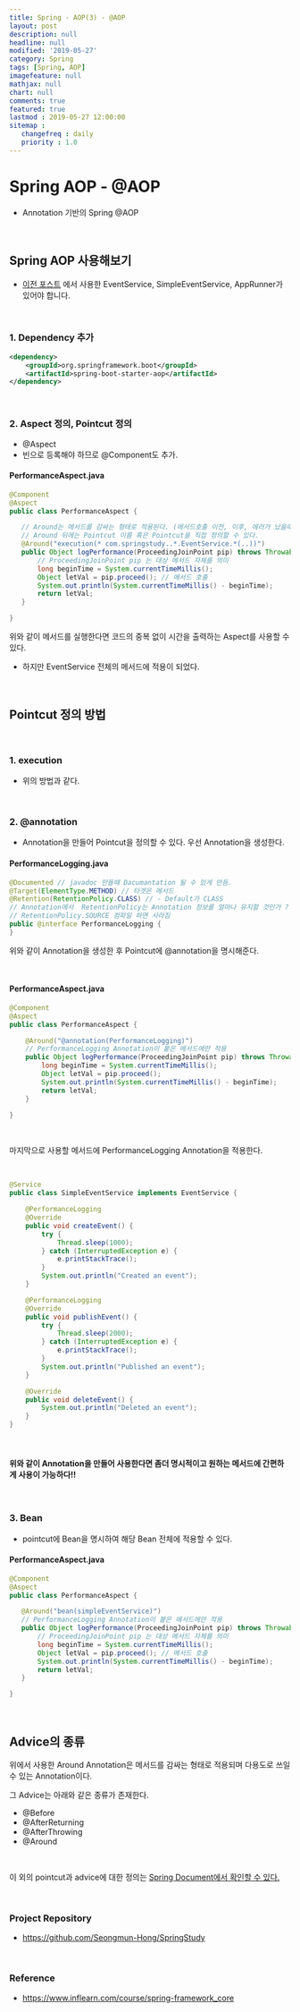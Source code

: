 ```yaml
---
title: Spring - AOP(3) - @AOP
layout: post
description: null
headline: null
modified: '2019-05-27'
category: Spring
tags: [Spring, AOP]
imagefeature: null
mathjax: null
chart: null
comments: true
featured: true
lastmod : 2019-05-27 12:00:00
sitemap :  
   changefreq : daily
   priority : 1.0
---
```


# Spring AOP - @AOP

- Annotation 기반의 Spring @AOP
  
<br />

## Spring AOP 사용해보기  

- <a href="https://seongmun-hong.github.io/spring/Spring-Aspect-Oriented-Programming(AOP)(2)">이전 포스트</a> 에서 사용한 EventService, SimpleEventService, AppRunner가 있어야 합니다.

<br />

### 1. Dependency 추가
  
```xml
<dependency>
    <groupId>org.springframework.boot</groupId>
    <artifactId>spring-boot-starter-aop</artifactId>
</dependency>
```

<br />

### 2. Aspect 정의, Pointcut 정의
 
- @Aspect
- 빈으로 등록해야 하므로 @Component도 추가.

#### PerformanceAspect.java  
  
```java
@Component
@Aspect
public class PerformanceAspect {

   // Around는 메서드를 감싸는 형태로 적용된다. (메서드호출 이전, 이후, 에러가 났을때 특정한 작업 등 다용도로 쓰일 수 있는 Annotation이다.
   // Around 뒤에는 Pointcut 이름 혹은 Pointcut을 직접 정의할 수 있다.
   @Around("execution(* com.springstudy..*.EventService.*(..))")
   public Object logPerformance(ProceedingJoinPoint pip) throws Throwable {
       // ProceedingJoinPoint pip 는 대상 메서드 자체를 의미
       long beginTime = System.currentTimeMillis();
       Object letVal = pip.proceed(); // 메서드 호출
       System.out.println(System.currentTimeMillis() - beginTime);
       return letVal;
   }

}
```

위와 같이 메서드를 실행한다면 코드의 중복 없이 시간을 출력하는 Aspect를 사용할 수 있다.  
- 하지만 EventService 전체의 메서드에 적용이 되었다.

<br />


## Pointcut 정의 방법

<br />

### 1. execution 

- 위의 방법과 같다.

<br />

### 2. @annotation

- Annotation을 만들어 Pointcut을 정의할 수 있다. 우선 Annotation을 생성한다.

#### PerformanceLogging.java  

```java
@Documented // javadoc 만들때 Dacumantation 될 수 있게 만듬.
@Target(ElementType.METHOD) // 타겟은 메서드
@Retention(RetentionPolicy.CLASS) // - Default가 CLASS
// Annotation에서  RetentionPolicy는 Annotation 정보를 얼마나 유지할 것인가 ? (Class File에 유지)
// RetentionPolicy.SOURCE 컴파일 하면 사라짐
public @interface PerformanceLogging {
}
```

위와 같이 Annotation을 생성한 후 Pointcut에 @annotation을 명시해준다.  

<br />

#### PerformanceAspect.java 
 
```java
@Component
@Aspect
public class PerformanceAspect {

    @Around("@annotation(PerformanceLogging)")
    // PerformanceLogging Annotation이 붙은 메서드에만 적용
    public Object logPerformance(ProceedingJoinPoint pip) throws Throwable {
        long beginTime = System.currentTimeMillis();
        Object letVal = pip.proceed();
        System.out.println(System.currentTimeMillis() - beginTime);
        return letVal;
    }

}
```

<br />

마지막으로 사용할 메서드에 PerformanceLogging Annotation을 적용한다. 

<br />

```java
@Service
public class SimpleEventService implements EventService {

    @PerformanceLogging
    @Override
    public void createEvent() {
        try {
            Thread.sleep(1000);
        } catch (InterruptedException e) {
            e.printStackTrace();
        }
        System.out.println("Created an event");
    }

    @PerformanceLogging
    @Override
    public void publishEvent() {
        try {
            Thread.sleep(2000);
        } catch (InterruptedException e) {
            e.printStackTrace();
        }
        System.out.println("Published an event");
    }

    @Override
    public void deleteEvent() {
        System.out.println("Deleted an event");
    }
}
```

<br />

#### 위와 같이 Annotation을 만들어 사용한다면 좀더 명시적이고 원하는 메서드에 간편하게 사용이 가능하다!!
  
<br />

### 3. Bean 

- pointcut에 Bean을 명시하여 해당 Bean 전체에 적용할 수 있다.

#### PerformanceAspect.java

```java
@Component
@Aspect
public class PerformanceAspect {

   @Around("bean(simpleEventService)")
   // PerformanceLogging Annotation이 붙은 메서드에만 적용
   public Object logPerformance(ProceedingJoinPoint pip) throws Throwable {
       // ProceedingJoinPoint pip 는 대상 메서드 자체를 의미
       long beginTime = System.currentTimeMillis();
       Object letVal = pip.proceed(); // 메서드 호출
       System.out.println(System.currentTimeMillis() - beginTime);
       return letVal;
   }

}
```

<br />

## Advice의 종류 

위에서 사용한 Around Annotation은 메서드를 감싸는 형태로 적용되며 다용도로 쓰일 수 있는 Annotation이다.  
  
그 Advice는 아래와 같은 종류가 존재한다.

- @Before
- @AfterReturning
- @AfterThrowing
- @Around  
  
<br />

이 외의 pointcut과 advice에 대한 정의는 <a href="https://docs.spring.io/spring/docs/current/spring-framework-reference/core.html#aop- pointcuts">Spring Document에서 확인할 수 있다.</a>

<br />

### Project Repository 

- https://github.com/Seongmun-Hong/SpringStudy

<br />

### Reference

- https://www.inflearn.com/course/spring-framework_core